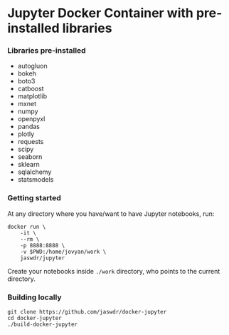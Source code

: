 # Jupyter Docker Container with pre-installed libraries

### Libraries pre-installed

- autogluon
- bokeh
- boto3
- catboost
- matplotlib
- mxnet
- numpy
- openpyxl
- pandas
- plotly
- requests
- scipy
- seaborn
- sklearn
- sqlalchemy
- statsmodels

### Getting started

At any directory where you have/want to have Jupyter notebooks, run:

```
docker run \
    -it \
    --rm \
    -p 8888:8888 \
    -v $PWD:/home/jovyan/work \
    jaswdr/jupyter
```

Create your notebooks inside `./work` directory, who points to the current directory.

### Building locally

```
git clone https://github.com/jaswdr/docker-jupyter
cd docker-jupyter
./build-docker-jupyter
```
